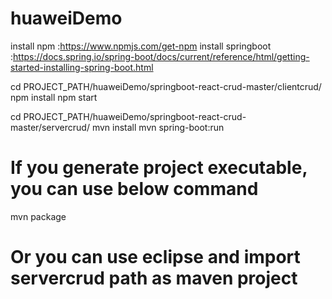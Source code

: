 # huaweiDemo

install npm :https://www.npmjs.com/get-npm
install springboot :https://docs.spring.io/spring-boot/docs/current/reference/html/getting-started-installing-spring-boot.html

cd PROJECT_PATH/huaweiDemo/springboot-react-crud-master/clientcrud/
npm install
npm start

cd PROJECT_PATH/huaweiDemo/springboot-react-crud-master/servercrud/
mvn install
mvn spring-boot:run



# If you generate project executable, you can use below command
mvn package

# Or you can use eclipse and import servercrud path as maven project
